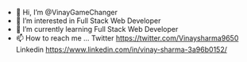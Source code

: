 - 👋 Hi, I’m @VinayGameChanger
- 👀 I’m interested in Full Stack Web Developer
- 🌱 I’m currently learning Full Stack Web Developer
- 📫 How to reach me ...
Twitter https://twitter.com/Vinaysharma9650
Linkedin https://www.linkedin.com/in/vinay-sharma-3a96b0152/

<!---
VinayGameChanger/VinayGameChanger is a ✨ special ✨ repository because its `README.md` (this file) appears on your GitHub profile.
You can click the Preview link to take a look at your changes.
--->
